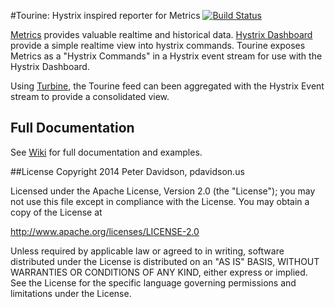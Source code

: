 #Tourine: Hystrix inspired reporter for Metrics [![Build Status](https://secure.travis-ci.org/pdavidson/tourine.png)](http://travis-ci.org/pdavidson/tourine)

[Metrics](https://github.com/dropwizard/metrics) provides valuable realtime and historical data.
[Hystrix Dashboard](https://github.com/Netflix/Hystrix/wiki/Dashboard) provide a simple realtime view into hystrix commands.
Tourine exposes Metrics as a "Hystrix Commands" in a Hystrix event stream for use with the Hystrix Dashboard.

Using [Turbine](https://github.com/Netflix/Turbine), the Tourine feed can been aggregated with the Hystrix Event stream
to provide a consolidated view.

## Full Documentation

See [Wiki](https://github.com/pdavidson/tourine/wiki) for full documentation and examples.

##License
Copyright 2014 Peter Davidson, pdavidson.us

Licensed under the Apache License, Version 2.0 (the "License");
you may not use this file except in compliance with the License.
You may obtain a copy of the License at

<http://www.apache.org/licenses/LICENSE-2.0>

Unless required by applicable law or agreed to in writing, software
distributed under the License is distributed on an "AS IS" BASIS,
WITHOUT WARRANTIES OR CONDITIONS OF ANY KIND, either express or implied.
See the License for the specific language governing permissions and
limitations under the License.